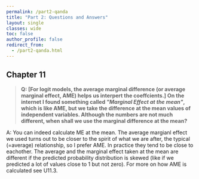 ```yaml
---
permalink: /part2-qanda
title: "Part 2: Questions and Answers"
layout: single
classes: wide
toc: false
author_profile: false
redirect_from:
  - /part2-qanda.html
---
```



## Chapter 11

>**Q: [For logit models, the average marginal difference (or average marginal effect, AME) helps us interpert the coeffcients.] On the internet I found something called *"Marginal Effect at the mean"*, which is like AME, but we take the difference at the mean values of independent variables. Although the numbers are not much different, when shall we use the marginal difference at the mean?**    

A: You can indeed calculate ME at the mean. The average margianl effect we used turns out to be closer to the spirit of what we are after, the typical (=average) relationship, so I prefer AME. In practice they tend to be close to eachother. The average and the marginal effect taken at the mean are different if the predicted probability distribution is skewed (like if we predicted a lot of values close to 1 but not zero). For more on how AME is calculated see U11.3. 